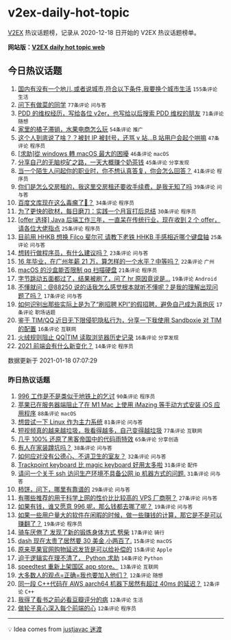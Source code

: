 # v2ex-daily-hot-topic

[V2EX](https://www.v2ex.com/) 热议话题榜，记录从 2020-12-18 日开始的 V2EX 热议话题榜单。

**网站版：[V2EX daily hot topic web](https://realleonardo.github.io/v2ex-daily-hot-topic-web/)**

## 今日热议话题

<!-- TODAY BEGIN -->

1. [国内有没有一个地儿,或者说城市,符合以下条件,我要换个城市生活](https://www.v2ex.com/t/745623) `155条评论` `生活`
1. [问下有做菜的同学](https://www.v2ex.com/t/745658) `77条评论` `问与答`
1. [PDD 的维权经历，写给各位 v2er，也写给以后搜索 PDD 维权的朋友](https://www.v2ex.com/t/745645) `71条评论` `随想`
1. [家里的橘子滞销，水果电商怎么玩](https://www.v2ex.com/t/745600) `54条评论` `推广`
1. [这个人到底说了啥？？被封 IP 被封号，还骂 v 站...B 站用户会起个哄嘛](https://www.v2ex.com/t/745721) `47条评论` `程序员`
1. [[求助]從 windows 轉 macOS 最大的困擾](https://www.v2ex.com/t/745609) `46条评论` `macOS`
1. [分享自己的无脑挖矿之路，一天大概赚个奶茶钱](https://www.v2ex.com/t/745685) `45条评论` `分享发现`
1. [当一个陌生人问起你的职业时，你不想认真答复，你会怎么回答？](https://www.v2ex.com/t/745712) `41条评论` `程序员`
1. [你们是怎么交房租的，我这里交房租还要收手续费，是我无知了吗](https://www.v2ex.com/t/745627) `39条评论` `问与答`
1. [百度文库现在这么毒瘤了🐎？](https://www.v2ex.com/t/745608) `34条评论` `程序员`
1. [为了更快的砍材，每日磨刀：实践一个月盲打后总结](https://www.v2ex.com/t/745626) `30条评论` `程序员`
1. [[offer 选择] Java 后端工作三年，一直呆在传统行业，现在收到 2 个 offer，请各位大佬指点](https://www.v2ex.com/t/745668) `25条评论` `程序员`
1. [目前用 HHKB 想换 Filco 斐尔可 请教下老铁 HHKB 手感相近哪个键盘轴](https://www.v2ex.com/t/745595) `25条评论` `问与答`
1. [想转行做程序员，有什么建议吗？](https://www.v2ex.com/t/745644) `23条评论` `问与答`
1. [16 年毕业，在广州年薪 21 万，算怎样的一个水平？中等吗？](https://www.v2ex.com/t/745732) `22条评论` `广州`
1. [macOS 的沙盒能否限制 qq 扫描硬盘](https://www.v2ex.com/t/745705) `21条评论` `程序员`
1. [字节跳动五面都过了，结果被刷了，问了 hr 原因竟说是...](https://www.v2ex.com/t/745719) `19条评论` `Android`
1. [不懂就问：@88250 说的话我怎么感觉根本就听不懂呢？是我的理解出现问题了吗？](https://www.v2ex.com/t/745612) `17条评论` `问与答`
1. [如何识别出那些实际上是为了“刷招聘 KPI”的假招聘，避免自己成为真炮灰](https://www.v2ex.com/t/745603) `17条评论` `职场话题`
1. [鉴于 TIM/QQ 近日无下限侵犯隐私行为，分享一下我使用 Sandboxie 对 TIM 的配置](https://www.v2ex.com/t/745704) `16条评论` `互联网`
1. [火绒规则阻止 QQ|TIM 读取浏览器历史记录](https://www.v2ex.com/t/745672) `16条评论` `分享发现`
1. [2021 前端会有什么新变化？](https://www.v2ex.com/t/745716) `14条评论` `程序员`

数据更新于 2021-01-18 07:07:29

<!-- TODAY END -->

### 昨日热议话题

<!-- YESTERDAY BEGIN -->

1. [996 工作是不是类似于地铁上的乞讨](https://www.v2ex.com/t/745439) `90条评论` `程序员`
1. [苹果已在服务器端阻止了在 M1 Mac 上使用 iMazing 等手动方式安装 iOS 应用程序](https://www.v2ex.com/t/745449) `88条评论` `macOS`
1. [想尝试一下 Linux 作为主力系统](https://www.v2ex.com/t/745492) `81条评论` `问与答`
1. [短视频真的越来越垃圾，我看得越多，自己变得越垃圾](https://www.v2ex.com/t/745432) `77条评论` `互联网`
1. [几乎 100% 还原了黑客帝国中的代码雨特效](https://www.v2ex.com/t/745451) `65条评论` `分享创造`
1. [有人在家装蹲坑吗？](https://www.v2ex.com/t/745514) `38条评论` `问与答`
1. [如何应对没有公德心、不讲卫生的室友？](https://www.v2ex.com/t/745487) `32条评论` `问与答`
1. [Trackpoint keyboard 比 magic keyboard 好用太多啦](https://www.v2ex.com/t/745481) `31条评论` `配件`
1. [请问一个关于 ssh 访问生产环境不具备公网 ip 机器方式的问题.](https://www.v2ex.com/t/745462) `31条评论` `问与答`
1. [柿饼，问下，哪里有靠谱的](https://www.v2ex.com/t/745411) `29条评论` `问与答`
1. [有哪些推荐的用于科学上网的性价比比较高的 VPS 厂商啊？](https://www.v2ex.com/t/745547) `27条评论` `问与答`
1. [如果有钱，谁又愿意 996 呢，那么钱都去哪了呢？](https://www.v2ex.com/t/745581) `19条评论` `问与答`
1. [如果一些用户量大的软件在闲暇的时候，做一些赚钱的计算，那它是不是可以赚翻了？](https://www.v2ex.com/t/745534) `19条评论` `程序员`
1. [骑车厌倦了 发现了新的锻炼身体方式 劈柴](https://www.v2ex.com/t/745542) `17条评论` `骑行`
1. [dash 现在太贵了居然要 30 美金,小两百了.](https://www.v2ex.com/t/745572) `15条评论` `macOS`
1. [原来苹果官网购物延迟发货是可以给补偿的](https://www.v2ex.com/t/745483) `15条评论` `Apple`
1. [迫于逻辑实在理不清了， Python 求助](https://www.v2ex.com/t/745559) `14条评论` `Python`
1. [speedtest 重新上架国区 app store。](https://www.v2ex.com/t/745409) `13条评论` `互联网`
1. [大多数人的观点=正确=我也要加入他们？](https://www.v2ex.com/t/745580) `12条评论` `随想`
1. [同一段 C++代码在 AWS aarch64 机器下居然有超过 40ms 的延迟？](https://www.v2ex.com/t/745558) `12条评论` `C++`
1. [我得了看书之前必看豆瓣评分的病](https://www.v2ex.com/t/745516) `12条评论` `生活`
1. [做轮子真心深入每个前端的心](https://www.v2ex.com/t/745456) `12条评论` `程序员`

<!-- YESTERDAY END -->

---

💡 Idea comes from [justjavac 迷渡](https://github.com/justjavac/)
